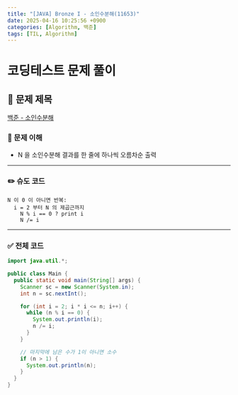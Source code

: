 ```yaml
---
title: "[JAVA] Bronze I - 소인수분해(11653)"
date: 2025-04-16 10:25:56 +0900
categories: [Algorithm, 백준]
tags: [TIL, Algorithm]
---
```

# 코딩테스트 문제 풀이

## 📘 문제 제목
[백준 - 소인수분해](https://www.acmicpc.net/problem/11653)

### 🧠 문제 이해
- N 을 소인수분해 결과를 한 줄에 하나씩 오름차순 출력

---

### ✏️ 슈도 코드

```plaintext
N 이 0 이 아니면 반복:
  i = 2 부터 N 의 제곱근까지
    N % i == 0 ? print i
    N /= i
```

---

### ✅ 전체 코드
```java
import java.util.*;

public class Main {
  public static void main(String[] args) {
    Scanner sc = new Scanner(System.in);
    int n = sc.nextInt();

    for (int i = 2; i * i <= n; i++) {
      while (n % i == 0) {
        System.out.println(i);
        n /= i;
      }
    }

    // 마지막에 남은 수가 1이 아니면 소수
    if (n > 1) {
      System.out.println(n);
    }
  }
}
```
